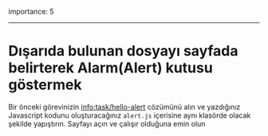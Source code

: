 importance: 5

---

# Dışarıda bulunan dosyayı sayfada belirterek Alarm(Alert) kutusu göstermek

Bir önceki görevinizin <info:task/hello-alert> cözümünü   alın ve yazdığınız Javascript kodunu oluşturacağınız `alert.js` içerisine aynı klasörde olacak şekilde yapıştırın. Sayfayı açın ve çalışır olduğuna emin olun 
